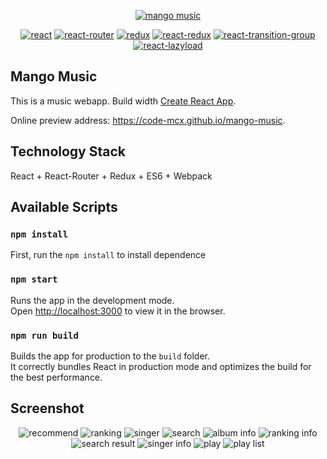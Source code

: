 <p align="center">
    <a href="https://code-mcx.github.io/mango-music"><img src="https://code-mcx.github.io/mango-music/favicon.ico" alt="mango music"/></a>
</p>
<p align="center">
  <a href="https://github.com/facebook/react"><img src="https://img.shields.io/badge/react-v16.2.0-blue.svg" alt="react"></a>
  <a href="https://github.com/ReactTraining/react-router"><img src="https://img.shields.io/badge/react--router-v4.2.0-blue.svg" alt="react-router"></a>
  <a href="https://github.com/reactjs/redux"><img src="https://img.shields.io/badge/redux-v3.7.2-blue.svg" alt="redux"></a>
  <a href="https://github.com/reactjs/react-redux"><img src="https://img.shields.io/badge/react--redux-v5.0.6-blue.svg" alt="react-redux"></a>
  <a href="https://github.com/reactjs/react-transition-group"><img src="https://img.shields.io/badge/react--transition--group-v2.2.1-blue.svg" alt="react-transition-group"></a>
  <a href="https://github.com/jasonslyvia/react-lazyload"><img src="https://img.shields.io/badge/react--lazyload-v2.3.0-yellow.svg" alt="react-lazyload"></a>
</p>

## Mango Music

This is a music webapp. Build width [Create React App](https://github.com/facebookincubator/create-react-app).

Online preview address: https://code-mcx.github.io/mango-music.

## Technology Stack

React + React-Router + Redux + ES6 + Webpack


## Available Scripts

### `npm install`

First, run the `npm install` to install dependence

### `npm start`

Runs the app in the development mode.<br>
Open [http://localhost:3000](http://localhost:3000) to view it in the browser.

### `npm run build`

Builds the app for production to the `build` folder.<br>
It correctly bundles React in production mode and optimizes the build for the best performance.

## Screenshot

<p align="center">
  <img src="https://code-mcx.github.io/mango-music/screenshot/recommend.png" alt="recommend"/>
  <img src="https://code-mcx.github.io/mango-music/screenshot/ranking.png" alt="ranking"/>
  
  <img src="https://code-mcx.github.io/mango-music/screenshot/singer.png" alt="singer"/>
  <img src="https://code-mcx.github.io/mango-music/screenshot/search.png" alt="search"/>
  
  <img src="https://code-mcx.github.io/mango-music/screenshot/album_info.png" alt="album info"/>
  <img src="https://code-mcx.github.io/mango-music/screenshot/ranking_info.png" alt="ranking info"/>
  
  <img src="https://code-mcx.github.io/mango-music/screenshot/search_result.png" alt="search result"/>
  <img src="https://code-mcx.github.io/mango-music/screenshot/singer_info.png" alt="singer info"/>
  
  <img src="https://code-mcx.github.io/mango-music/screenshot/play.png" alt="play"/>
  <img src="https://code-mcx.github.io/mango-music/screenshot/play_list.png" alt="play list"/>
</p>

